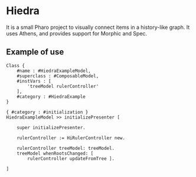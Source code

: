 # Hiedra

It is a small Pharo project to visually connect items in a history-like graph. It uses Athens, and provides support for Morphic and Spec.


## Example of use

```
Class {
	#name : #HiedraExampleModel,
	#superclass : #ComposableModel,
	#instVars : [
		'treeModel rulerController'
	],
	#category : #HiedraExample
}

{ #category : #initialization }
HiedraExampleModel >> initializePresenter [

	super initializePresenter.

	rulerController := HiRulerController new.

	rulerController treeModel: treeModel.
	treeModel whenRootsChanged: [ 
		rulerController updateFromTree ].

]

```			


